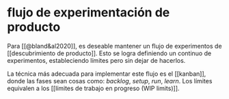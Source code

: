 # flujo de experimentación de producto
Para [[@bland&al2020]], es deseable mantener un flujo de experimentos de [[descubrimiento de producto]]. Esto se logra definiendo un continuo de experimentos, estableciendo límites pero sin dejar de hacerlos.

La técnica más adecuada para implementar este flujo es el [[kanban]], donde las fases sean cosas como: *backlog*, *setup*, *run*, *learn*. Los límites equivalen a los [[límites de trabajo en progreso (WIP limits)]].
